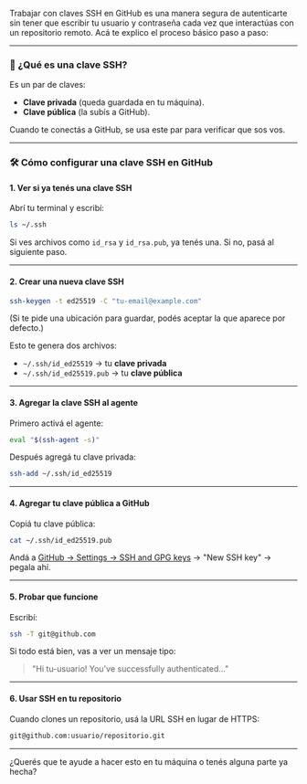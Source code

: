 Trabajar con claves SSH en GitHub es una manera segura de autenticarte sin tener que escribir tu usuario y contraseña cada vez que interactúas con un repositorio remoto. Acá te explico el proceso básico paso a paso:

---

### 🔐 ¿Qué es una clave SSH?
Es un par de claves:  
- **Clave privada** (queda guardada en tu máquina).  
- **Clave pública** (la subís a GitHub).

Cuando te conectás a GitHub, se usa este par para verificar que sos vos.

---

### 🛠️ Cómo configurar una clave SSH en GitHub

#### 1. **Ver si ya tenés una clave SSH**
Abrí tu terminal y escribí:
```bash
ls ~/.ssh
```
Si ves archivos como `id_rsa` y `id_rsa.pub`, ya tenés una. Si no, pasá al siguiente paso.

---

#### 2. **Crear una nueva clave SSH**
```bash
ssh-keygen -t ed25519 -C "tu-email@example.com"
```
(Si te pide una ubicación para guardar, podés aceptar la que aparece por defecto.)

Esto te genera dos archivos:
- `~/.ssh/id_ed25519` → tu **clave privada**
- `~/.ssh/id_ed25519.pub` → tu **clave pública**

---

#### 3. **Agregar la clave SSH al agente**
Primero activá el agente:
```bash
eval "$(ssh-agent -s)"
```

Después agregá tu clave privada:
```bash
ssh-add ~/.ssh/id_ed25519
```

---

#### 4. **Agregar tu clave pública a GitHub**
Copiá tu clave pública:
```bash
cat ~/.ssh/id_ed25519.pub
```

Andá a [GitHub → Settings → SSH and GPG keys](https://github.com/settings/keys) → "New SSH key" → pegala ahí.

---

#### 5. **Probar que funcione**
Escribí:
```bash
ssh -T git@github.com
```

Si todo está bien, vas a ver un mensaje tipo:
> "Hi tu-usuario! You've successfully authenticated..."

---

#### 6. **Usar SSH en tu repositorio**
Cuando clones un repositorio, usá la URL SSH en lugar de HTTPS:
```bash
git@github.com:usuario/repositorio.git
```

---

¿Querés que te ayude a hacer esto en tu máquina o tenés alguna parte ya hecha?